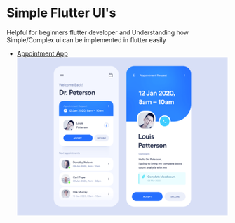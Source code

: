 # Simple Flutter UI's
Helpful for beginners flutter developer and Understanding how Simple/Complex ui can be implemented
in flutter easily

- [Appointment App](./appointment_app/)
  ![Cover](appointment_app/appointment_app.png)